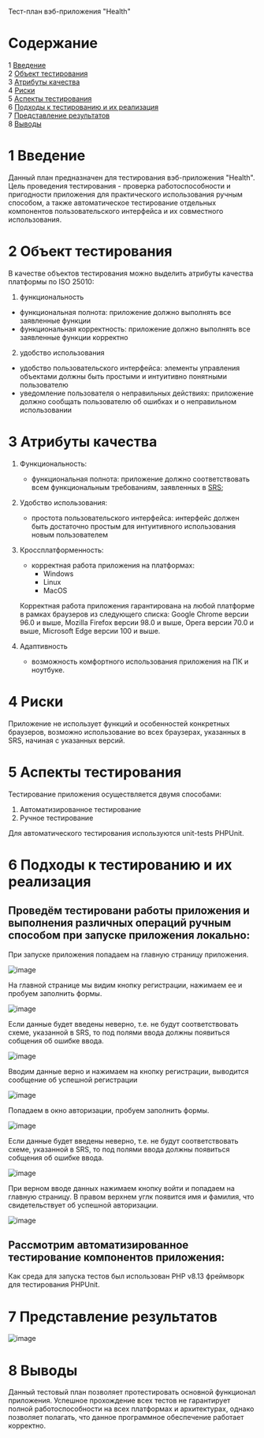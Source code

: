 Тест-план вэб-приложения "Health"

# Содержание
1 [Введение](#intro)    
2 [Объект тестирования](#testing_object)                                                                                                                               
3 [Атрибуты качества](#quality_attributes)  
4 [Риски](#risks)  
5 [Аспекты тестирования](#testing_aspects)                                                                                                           
6 [Подходы к тестированию и их реализация](#testing_approaches)                                                                                    
7 [Представление результатов](#results)                                                                                         
8 [Выводы](#conclusion)                                                                                                                    

<a name="intro"/>

# 1 Введение

Данный план предназначен для тестирования вэб-приложения "Health". Цель проведения тестирования - проверка работоспособности и пригодности приложения для практического использования ручным способом, а также автоматическое тестирование отдельных компонентов пользовательского интерфейса и их совместного использования.


<a name="testing_object"/>

# 2 Объект тестирования

В качестве объектов тестирования можно выделить атрибуты качества платформы по ISO 25010:

1. функциональность

  - функциональная полнота: приложение должно выполнять все заявленные функции
  - функциональная корректность: приложение должно выполнять все заявленные функции корректно

2. удобство использования

  - удобство пользовательского интерфейса: элементы управления объектами должны быть простыми и интуитивно понятными пользователю
  - уведомление пользователя о неправильных действиях: приложение должно сообщать пользователю об ошибках и о неправильном использовании

<a name="quality_attributes"/>

# 3 Атрибуты качества

1. Функциональность:

    - функциональная полнота: приложение должно соответствовать всем функциональным требованиям, заявленных в [SRS](https://github.com/PolliMur/tritpo-lab2/blob/master/SRS/README.md);
    
2. Удобство использования:

    - простота пользовательского интерфейса: интерфейс должен быть достаточно простым для интуитивного использования новым пользователем
    
3. Кроссплатформенность:

    - корректная работа приложения на платформах:
      - Windows
      - Linux
      - MacOS
      
    Корректная работа приложения гарантирована на любой платформе в рамках браузеров из следующего списка: Google Chrome версии 96.0 и выше, Mozilla Firefox версии 98.0 и выше, Opera версии 70.0 и выше, Microsoft Edge версии 100 и выше.
      
4. Адаптивность

    - возможность комфортного использования приложения на ПК и ноутбуке.
    
    
<a name="risks"/>

# 4 Риски

Приложение не использует функций и особенностей конкретных браузеров, возможно использование во всех браузерах, указанных в SRS, начиная с указанных версий.

<a name="testing_aspects"/>


# 5 Аспекты тестирования

Тестирование приложения осуществляется двумя способами:

1. Автоматизированное тестирование
2. Ручное тестирование

Для автоматического тестирования используются unit-tests PHPUnit.

<a name="testing_approaches"/>

# 6 Подходы к тестированию и их реализация

## Проведём тестировани работы приложения и выполнения различных операций ручным способом при запуске приложения локально:

При запуске приложения попадаем на главную страницу приложения. 

![image](./src/main_page.png)

На главной странице мы видим кнопку регистрации, нажимаем ее и пробуем заполнить формы.

![image](./src/reg1.png)

Если данные будет введены неверно, т.е. не будут соответствовать схеме, указанной в SRS, то под полями ввода должны появиться собщения об ошибке ввода.

![image](./src/reg2.png)

Вводим данные верно и нажимаем на кнопку регистрации, выводится сообщение об успешной регистрации

![image](./src/reg3.png)

Попадаем в окно авторизации, пробуем заполнить формы.

![image](./src/auth.png)

Если данные будет введены неверно, т.е. не будут соответствовать схеме, указанной в SRS, то под полями ввода должны появиться собщения об ошибке ввода.

![image](./src/auth2.png)

При верном вводе данных нажимаем кнопку войти и попадаем на главную страницу. В правом верхнем углк появится имя и фамилия, что свидетельствует об успешной авторизации.

![image](./src/main_page2.png)

## Рассмотрим автоматизированное тестирование компонентов приложения:

Как среда для запуска тестов был использован PHP v8.13 фреймворк для тестирования PHPUnit.

<a name="results"/>

# 7 Представление результатов

![image](./src/res.png)

<a name="conclusion"/>

# 8 Выводы

Данный тестовый план позволяет протестировать основной функционал приложения. Успешное прохождение всех тестов не гарантирует полной работоспособности на всех платформах и архитектурах, однако позволяет полагать, что данное программное обеспечение работает корректно.
